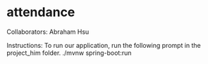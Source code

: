 # attendance
Collaborators: Abraham Hsu

Instructions:
To run our application, run the following prompt in the project_him folder.
./mvnw spring-boot:run
